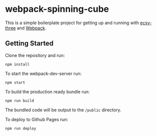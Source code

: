 # webpack-spinning-cube

This is a simple boilerplate project for getting up and running with [ecsy-three](https://three.ecsy.io) and [Webpack](https://webpack.js.org/).

## Getting Started

Clone the repository and run:

```
npm install
```

To start the webpack-dev-server run:

```
npm start
```

To build the production ready bundle run:

```
npm run build
```

The bundled code will be output to the `/public` directory.

To deploy to Github Pages run:

```
npm run deploy
```
